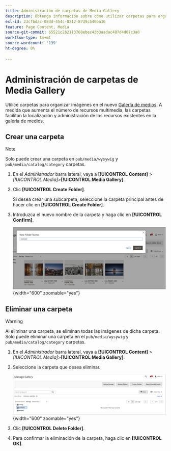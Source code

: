 ```yaml
---
title: Administración de carpetas de Media Gallery
description: Obtenga información sobre cómo utilizar carpetas para organizar los recursos multimedia.
exl-id: 23cfbdac-08dd-454c-8212-8739c540ba16
feature: Page Content, Media
source-git-commit: 65521c2b2113768ebec43b3aadac487d4d07c3a0
workflow-type: tm+mt
source-wordcount: '139'
ht-degree: 0%

---
```


# Administración de carpetas de Media Gallery

Utilice carpetas para organizar imágenes en el nuevo [Galería de medios](media-gallery.md). A medida que aumenta el número de recursos multimedia, las carpetas facilitan la localización y administración de los recursos existentes en la galería de medios.

## Crear una carpeta

>[!NOTE]
>
>Solo puede crear una carpeta en `pub/media/wysywig` y `pub/media/catalog/category` carpetas.

1. En el _Administrador_ barra lateral, vaya a **[!UICONTROL Content]** > _[!UICONTROL Media]_>**[!UICONTROL Media Gallery]**.

1. Clic **[!UICONTROL Create Folder]**.

   Si desea crear una subcarpeta, seleccione la carpeta principal antes de hacer clic en **[!UICONTROL Create Folder]**.

1. Introduzca el nuevo nombre de la carpeta y haga clic en **[!UICONTROL Confirm]**.

   ![Nuevo nombre de carpeta](./assets/media-gallery-folder-name.png){width="600" zoomable="yes"}

## Eliminar una carpeta

>[!WARNING]
>
>Al eliminar una carpeta, se eliminan todas las imágenes de dicha carpeta. Solo puede eliminar una carpeta en el `pub/media/wysywig` y `pub/media/catalog/category` carpetas.

1. En el _Administrador_ barra lateral, vaya a **[!UICONTROL Content]** > _[!UICONTROL Media]_>**[!UICONTROL Media Gallery]**.

1. Seleccione la carpeta que desea eliminar.

   ![Seleccionar carpeta](./assets/media-gallery-selected-folder.png){width="600" zoomable="yes"}

1. Clic **[!UICONTROL Delete Folder]**.

1. Para confirmar la eliminación de la carpeta, haga clic en **[!UICONTROL OK]**.
